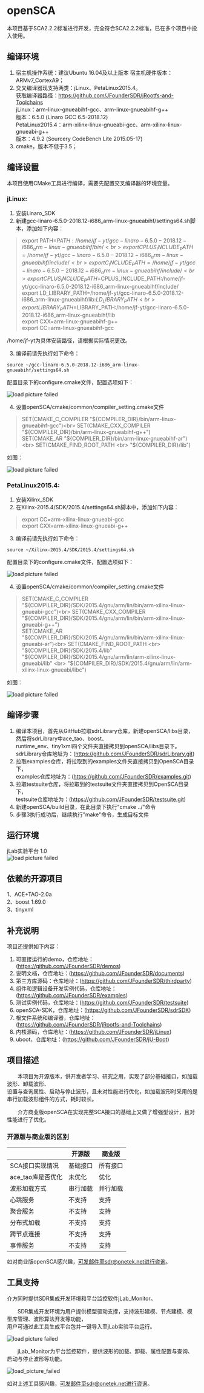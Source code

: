# openSCA
本项目基于SCA2.2.2标准进行开发，完全符合SCA2.2.2标准，已在多个项目中投入使用。<br>

## 编译环境
1. 宿主机操作系统：建议Ubuntu 16.04及以上版本  宿主机硬件版本：ARMv7_CortexA9；<br>
2. 交叉编译器现支持两类：jLinux、PetaLinux2015.4。<br>
获取编译器路径：https://github.com/JFounderSDR/jRootfs-and-Toolchains<br>
jLinux：arm-linux-gnueabihf-gcc、arm-linux-gnueabihf-g++<br>
版本：6.5.0 (Linaro GCC 6.5-2018.12)<br>
PetaLinux2015.4：arm-xilinx-linux-gnueabi-gcc、arm-xilinx-linux-gnueabi-g++<br>
版本：4.9.2 (Sourcery CodeBench Lite 2015.05-17)<br>
3. cmake，版本不低于3.5；<br>

## 编译设置
本项目使用CMake工具进行编译，需要先配置交叉编译器的环境变量。<br>

### jLinux:<br>
1. 安装Linaro_SDK<br>
2. 新建gcc-linaro-6.5.0-2018.12-i686_arm-linux-gnueabihf/settings64.sh脚本，添加如下内容：<br>

> export PATH=$PATH:/home/jf-yt/gcc-linaro-6.5.0-2018.12-i686_arm-linux-gnueabihf/bin/<br>
export CPLUS_INCLUDE_PATH=/home/jf-yt/gcc-linaro-6.5.0-2018.12-i686_arm-linux-gnueabihf/include/<br>
export C_INCLUDE_PATH=/home/jf-yt/gcc-linaro-6.5.0-2018.12-i686_arm-linux-gnueabihf/include/<br>
export CPLUS_INCLUDE_PATH=$CPLUS_INCLUDE_PATH:/home/jf-yt/gcc-linaro-6.5.0-2018.12-i686_arm-linux-gnueabihf/include/<br>
export LD_LIBRARY_PATH=/home/jf-yt/gcc-linaro-6.5.0-2018.12-i686_arm-linux-gnueabihf/lib:$LD_LIBRARY_PATH<br>
export LIBRARY_PATH=$LIBRARY_PATH:/home/jf-yt/gcc-linaro-6.5.0-2018.12-i686_arm-linux-gnueabihf/lib<br>
export CXX=arm-linux-gnueabihf-g++<br>
export CC=arm-linux-gnueabihf-gcc<br>

/home/jf-yt为具体安装路径，请根据实际情况更改。<br>

3. 编译前请先执行如下命令：

```
source ~/gcc-linaro-6.5.0-2018.12-i686_arm-linux-gnueabihf/settings64.sh
```

配置目录下的configure.cmake文件，配置选项如下：<br>

![load picture failed](https://github.com/JFounderSDR/openSCA/blob/master/jLinux_compile_config.png)<br>

4. 设置openSCA/cmake/common/compiler_setting.cmake文件<br>
> SET(CMAKE_C_COMPILER   "${COMPILER_DIR}/bin/arm-linux-gnueabihf-gcc")<br>
SET(CMAKE_CXX_COMPILER "${COMPILER_DIR}/bin/arm-linux-gnueabihf-g++")<br>
SET(CMAKE_AR "${COMPILER_DIR}/bin/arm-linux-gnueabihf-ar")<br>
SET(CMAKE_FIND_ROOT_PATH <br>
	"${COMPILER_DIR}/lib")<br>

如图：<br>
	
![load picture failed](https://github.com/JFounderSDR/openSCA/blob/master/jLinux_compiler_setting.png)<br>	

### PetaLinux2015.4:<br>
1. 安装Xilinx_SDK<br>
2. 在Xilinx-2015.4/SDK/2015.4/settings64.sh脚本中，添加如下内容：<br>

> export CC=arm-xilinx-linux-gnueabi-gcc<br>
export CXX=arm-xilinx-linux-gnueabi-g++

3. 编译前请先执行如下命令：

```
source ~/Xilinx-2015.4/SDK/2015.4/settings64.sh
```

配置目录下的configure.cmake文件，配置选项如下：<br>

![load picture failed](https://github.com/JFounderSDR/openSCA/blob/master/PetaLinux_compile_config.png)<br>

4. 设置openSCA/cmake/common/compiler_setting.cmake文件<br>
> SET(CMAKE_C_COMPILER   "${COMPILER_DIR}/SDK/2015.4/gnu/arm/lin/bin/arm-xilinx-linux-gnueabi-gcc")<br>
SET(CMAKE_CXX_COMPILER "${COMPILER_DIR}/SDK/2015.4/gnu/arm/lin/bin/arm-xilinx-linux-gnueabi-g++")<br>
SET(CMAKE_AR "${COMPILER_DIR}/SDK/2015.4/gnu/arm/lin/bin/arm-xilinx-linux-gnueabi-ar")<br>
SET(CMAKE_FIND_ROOT_PATH <br>
	"${COMPILER_DIR}/SDK/2015.4/lib" <br>
	"${COMPILER_DIR}/SDK/2015.4/gnu/arm/lin/arm-xilinx-linux-gnueabi/lib" <br>
	"${COMPILER_DIR}/SDK/2015.4/gnu/arm/lin/arm-xilinx-linux-gnueabi/libc")<br>
	
如图：

![load picture failed](https://github.com/JFounderSDR/openSCA/blob/master/PetaLinux_compiler_setting.png)<br>	

## 编译步骤
1. 编译本项目，首先从GitHub拉取sdrLibrary仓库，新建openSCA/libs目录，然后将sdrLibrary中ace_tao、boost、<br>
runtime_env、tiny1xml四个文件夹直接拷贝到openSCA/libs目录下。<br>
sdrLibrary仓库地址为：(https://github.com/JFounderSDR/sdrLibrary.git)<br>
2. 拉取examples仓库，将拉取到的examples文件夹直接拷贝到OpenSCA目录下，<br>
examples仓库地址为：(https://github.com/JFounderSDR/examples.git)<br>
3. 拉取testsuite仓库，将拉取到的testsuite文件夹直接拷贝到OpenSCA目录下，<br>
testsuite仓库地址为：(https://github.com/JFounderSDR/testsuite.git)<br>
4. 新建openSCA/build目录，在此目录下执行"cmake ../"命令<br>
5. 步骤3执行成功后，继续执行"make"命令，生成目标文件<br>

## 运行环境
jLab实验平台 1.0<br>
![load picture failed](https://github.com/JFounderSDR/openSCA/blob/master/jLab%E5%AE%9E%E9%AA%8C%E5%B9%B3%E5%8F%B0.png)<br>

## 依赖的开源项目
1、ACE+TAO-2.0a<br>
2、boost 1.69.0<br>
3、tinyxml<br>

## 补充说明
项目还提供如下内容：<br>
1. 可直接运行的demo，仓库地址：(https://github.com/JFounderSDR/demos)<br>
2. 说明文档，仓库地址：(https://github.com/JFounderSDR/documents)<br>
3. 第三方库源码：仓库地址：(https://github.com/JFounderSDR/thirdparty)<br>
4. 组件和逻辑设备开发实例代码，仓库地址：(https://github.com/JFounderSDR/examples)
5. 测试实例代码，仓库地址：(https://github.com/JFounderSDR/testsuite)
6. openSCA-SDK，仓库地址：(https://github.com/JFounderSDR/sdrSDK)
7. 根文件系统和编译器，仓库地址：(https://github.com/JFounderSDR/jRootfs-and-Toolchains)
8. 内核源码，仓库地址：(https://github.com/JFounderSDR/jLinux)
9. uboot，仓库地址：(https://github.com/JFounderSDR/jU-Boot)

## 项目描述
&emsp;&emsp;本项目为开源版本，供开发者学习、研究之用，实现了部分基础接口，如加载波形、卸载波形、<br>
设置与查询属性、启动与停止波形，且未对性能进行优化，如加载波形时采用的是串行加载波形组件的方式，耗时较长。<br>

&emsp;&emsp;介方商业版openSCA在实现完整SCA接口的基础上又做了增强型设计，且对性能进行了优化。

### 开源版与商业版的区别
|        | 开源版 | 商业版 |
| ------ | ----- | ------ |
| SCA接口实现情况 | 基础接口 | 所有接口 |
| ace_tao库是否优化 | 未优化 | 优化 |
| 波形加载方式 | 串行加载 | 并行加载 |
| 心跳服务 | 不支持 | 支持 |
| 聚合服务 | 不支持 | 支持 |
| 分布式加载 | 不支持 | 支持 |
| 跨节点连接 | 不支持 | 支持 |
| 事件服务 | 不支持 | 支持 |

如对商业版openSCA感兴趣，可发邮件至sdr@onetek.net进行咨询。

## 工具支持
介方同时提供SDR集成开发环境和平台监控软件jLab_Monitor。<br>

&emsp;&emsp;SDR集成开发环境为用户提供模型驱动支撑，支持波形建模、节点建模、模型库管理、波形算法开发等功能，<br>
用户可通过此工具生成平台包并一键导入至jLab实验平台运行。<br>

![load picture failed](https://github.com/JFounderSDR/openSCA/blob/master/IDE.png)<br>

&emsp;&emsp;jLab_Monitor为平台监控软件，提供波形的加载、卸载、属性配置与查询、启动与停止波形等功能。<br>

![load_picture_failed](https://github.com/JFounderSDR/openSCA/blob/master/jMonitor.png)

如对上述工具感兴趣，可发邮件至sdr@onetek.net进行咨询。
